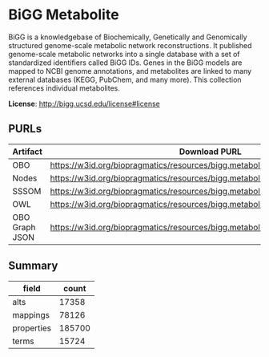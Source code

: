 # BiGG Metabolite

BiGG is a knowledgebase of Biochemically, Genetically and Genomically structured genome-scale metabolic network reconstructions. It published genome-scale metabolic networks into a single database with a set of standardized identifiers called BiGG IDs. Genes in the BiGG models are mapped to NCBI genome annotations, and metabolites are linked to many external databases (KEGG, PubChem, and many more). This collection references individual metabolites.

**License**: http://bigg.ucsd.edu/license#license

## PURLs

| Artifact       | Download PURL                                                                      | Latest Versioned Download PURL                                                           |
|----------------|------------------------------------------------------------------------------------|------------------------------------------------------------------------------------------|
| OBO            | https://w3id.org/biopragmatics/resources/bigg.metabolite/bigg.metabolite.obo       | https://w3id.org/biopragmatics/resources/bigg.metabolite/1.6.0/bigg.metabolite.obo       |
| Nodes          | https://w3id.org/biopragmatics/resources/bigg.metabolite/bigg.metabolite.tsv       | https://w3id.org/biopragmatics/resources/bigg.metabolite/1.6.0/bigg.metabolite.tsv       |
| SSSOM          | https://w3id.org/biopragmatics/resources/bigg.metabolite/bigg.metabolite.sssom.tsv | https://w3id.org/biopragmatics/resources/bigg.metabolite/1.6.0/bigg.metabolite.sssom.tsv |
| OWL            | https://w3id.org/biopragmatics/resources/bigg.metabolite/bigg.metabolite.owl       | https://w3id.org/biopragmatics/resources/bigg.metabolite/1.6.0/bigg.metabolite.owl       |
| OBO Graph JSON | https://w3id.org/biopragmatics/resources/bigg.metabolite/bigg.metabolite.json      | https://w3id.org/biopragmatics/resources/bigg.metabolite/1.6.0/bigg.metabolite.json      |

## Summary

| field      |   count |
|------------|---------|
| alts       |   17358 |
| mappings   |   78126 |
| properties |  185700 |
| terms      |   15724 |
